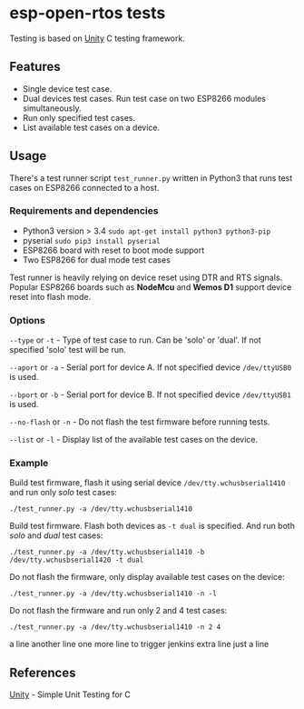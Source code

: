 # esp-open-rtos tests

Testing is based on [Unity](https://github.com/ThrowTheSwitch/Unity)
C testing framework.

## Features

* Single device test case.
* Dual devices test cases. Run test case on two ESP8266 modules simultaneously.
* Run only specified test cases.
* List available test cases on a device.

## Usage

There's a test runner script `test_runner.py` written in Python3 that runs
test cases on ESP8266 connected to a host.

### Requirements and dependencies

* Python3 version > 3.4 `sudo apt-get install python3 python3-pip`
* pyserial `sudo pip3 install pyserial`
* ESP8266 board with reset to boot mode support
* Two ESP8266 for dual mode test cases

Test runner is heavily relying on device reset using DTR and RTS signals.
Popular ESP8266 boards such as **NodeMcu** and **Wemos D1** support device
reset into flash mode.

### Options

`--type` or `-t` - Type of test case to run. Can be 'solo' or 'dual'.
If not specified 'solo' test will be run.

`--aport` or `-a` - Serial port for device A.
If not specified device `/dev/ttyUSB0` is used.

`--bport` or `-b` - Serial port for device B.
If not specified device `/dev/ttyUSB1` is used.

`--no-flash` or `-n` - Do not flash the test firmware before running tests.

`--list` or `-l` - Display list of the available test cases on the device.

### Example

Build test firmware, flash it using serial device `/dev/tty.wchusbserial1410`
and run only *solo* test cases:

`./test_runner.py -a /dev/tty.wchusbserial1410`

Build test firmware. Flash both devices as `-t dual` is specified. And run both
*solo* and *dual* test cases:

`./test_runner.py -a /dev/tty.wchusbserial1410 -b /dev/tty.wchusbserial1420 -t dual`

Do not flash the firmware, only display available test cases on the device:

`./test_runner.py -a /dev/tty.wchusbserial1410 -n -l`

Do not flash the firmware and run only 2 and 4 test cases:

`./test_runner.py -a /dev/tty.wchusbserial1410 -n 2 4`

a line
another line
one more line to trigger jenkins
extra line
just a line

## References

[Unity](https://github.com/ThrowTheSwitch/Unity) - Simple Unit Testing for C
